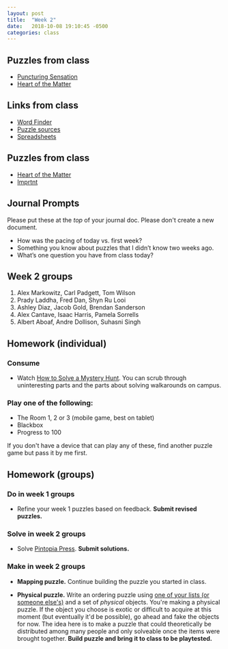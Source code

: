 ```yaml
---
layout: post
title:  "Week 2"
date:   2018-10-08 19:10:45 -0500
categories: class
---
```


## Puzzles from class

* [Puncturing Sensation](https://2017.galacticpuzzlehunt.com/puzzle/3/1.html)
* [Heart of the Matter](/pdf/HeartoftheMatter.pdf)

## Links from class

* [Word Finder](https://www.thewordfinder.com/anagram-solver/)
* [Puzzle sources](https://airtable.com/shrWoeVkouLQEgzfP/tblRxjGRjO0rXIJGA)
* [Spreadsheets](https://docs.google.com/spreadsheets/d/18xebkzSj5kLoaTWOp2X6CCkN64N1xSX3wP3lXcnmy9k/edit?usp=sharing)

## Puzzles from class

* [Heart of the Matter](http://www.shinteki.com/potm/PotM2016.03.448102858.pdf)
* [Imprtnt](/pdf/Imprtnt.pdf)

## Journal Prompts

Please put these at the _top_ of your journal doc. Please don't create a new document.

* How was the pacing of today vs. first week?
* Something you know about puzzles that I didn’t know two weeks ago.
* What’s one question you have from class today?

## Week 2 groups

1. Alex Markowitz, Carl Padgett, Tom Wilson
2. Prady Laddha, Fred Dan, Shyn Ru Looi
3. Ashley Diaz, Jacob Gold, Brendan Sanderson
4. Alex Cantave, Isaac Harris, Pamela Sorrells
5. Albert Aboaf, Andre Dollison, Suhasni Singh

## Homework (individual)

### Consume

* Watch [How to Solve a Mystery Hunt](https://www.youtube.com/watch?v=z9OHLnIEegI). You can scrub through uninteresting parts and the parts about solving walkarounds on campus.

### Play one of the following:

* The Room 1, 2 or 3 (mobile game, best on tablet)
* Blackbox
* Progress to 100

If you don't have a device that can play any of these, find another puzzle game but pass it by me first.

## Homework (groups)

### Do in week 1 groups

* Refine your week 1 puzzles based on feedback. **Submit revised puzzles.**

### Solve in week 2 groups

* Solve [Pintopia Press](/pdf/Pintopia_Press.pdf). **Submit solutions.**

### Make in week 2 groups

* **Mapping puzzle.** Continue building the puzzle you started in class.

* **Physical puzzle.** Write an ordering puzzle using [one of your lists (or someone else's)](/lists) and a set of _physical_ objects. You're making a physical puzzle. If the object you choose is exotic or difficult to acquire at this moment (but eventually it'd be possible), go ahead and fake the objects for now. The idea here is to make a puzzle that could theoretically be distributed among many people and only solveable once the items were brought together. **Build puzzle and bring it to class to be playtested.**
